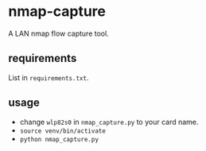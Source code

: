 # nmap-capture
A LAN nmap flow capture tool.
## requirements
List in `requirements.txt`.
## usage
- change `wlp82s0` in `nmap_capture.py` to your card name.
- `source venv/bin/activate`
- `python nmap_capture.py`
